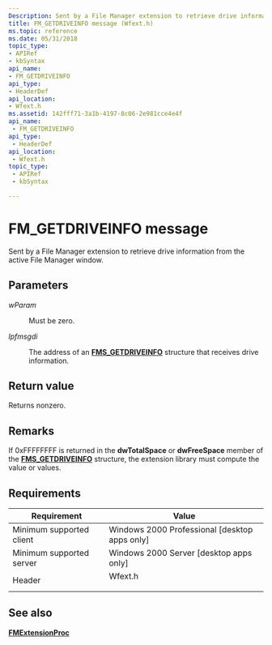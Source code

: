 ```yaml
---
Description: Sent by a File Manager extension to retrieve drive information from the active File Manager window.
title: FM_GETDRIVEINFO message (Wfext.h)
ms.topic: reference
ms.date: 05/31/2018
topic_type: 
- APIRef
- kbSyntax
api_name: 
- FM_GETDRIVEINFO
api_type: 
- HeaderDef
api_location: 
- Wfext.h
ms.assetid: 142fff71-3a1b-4197-8c06-2e981cce4e4f
api_name: 
 - FM_GETDRIVEINFO
api_type: 
 - HeaderDef
api_location: 
 - Wfext.h
topic_type: 
 - APIRef
 - kbSyntax

---
```


# FM\_GETDRIVEINFO message

Sent by a File Manager extension to retrieve drive information from the active File Manager window.

## Parameters

<dl> <dt>

*wParam* 
</dt> <dd>Must be zero.</dd> <dt>

*lpfmsgdi* 
</dt> <dd>

The address of an [**FMS\_GETDRIVEINFO**](fms-getdriveinfo.md) structure that receives drive information.

</dd> </dl>

## Return value

Returns nonzero.

## Remarks

If 0xFFFFFFFF is returned in the **dwTotalSpace** or **dwFreeSpace** member of the [**FMS\_GETDRIVEINFO**](fms-getdriveinfo.md) structure, the extension library must compute the value or values.

## Requirements



| Requirement | Value |
|-------------------------------------|------------------------------------------------------------------------------------|
| Minimum supported client<br/> | Windows 2000 Professional \[desktop apps only\]<br/>                         |
| Minimum supported server<br/> | Windows 2000 Server \[desktop apps only\]<br/>                               |
| Header<br/>                   | <dl> <dt>Wfext.h</dt> </dl> |



## See also

<dl> <dt>

[**FMExtensionProc**](fmextensionproc.md)
</dt> </dl>

 

 




